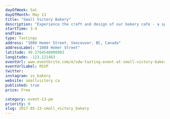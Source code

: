 ```yaml
---
dayOfWeek: Sat
dayOfMonth: May 13
title: "Small Victory Bakery"
description: "Experience the craft and design of our bakery cafe - a space to embrace a small victory in your day. Our products, both baked and brewed, display our passion and appreciation for tradition, technique and quality. "
startTime: 3-4
endTime: 
type: Tastings
address: "1088 Homer Street, Vancouver, BC, Canada"
addressLabel: "1088 Homer Street"
latitude: 49.2764540000003
longitude: -123.121463
eventUrl: www.eventbrite.com/e/vdw-tasting-event-at-small-victory-bakery-with-leckie-studios-tickets-34572728963?aff=utm_source%3Deb_email%26utm_medium%3Demail%26utm_campaign%3Dnew_event_email&utm_term=eventurl_text
eventUrlLabel: RSVP
twitter: 
instagram: sv_bakery
website: smallvictory.ca
published: true
price: Free

category: event-13-pm
priority: 0
slug: 2017-05-13-small_victory_bakery
---
```

